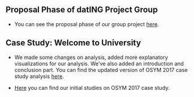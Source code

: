 
## Proposal Phase of datING Project Group

+ You can see the proposal phase of our group project [here](GTD/GTD.html).

## Case Study: Welcome to University

+ We made some changes on analysis, added more explanatory visualizations for our analysis. We’ve also added an introduction and conclusion part. You can find the updated version of OSYM 2017 case study analysis [here](files/Case_Study_1_Final.html).

+ [Here](files/Case_Study.html) you can find our initial studies on OSYM 2017 case study.



